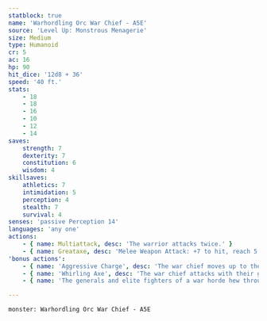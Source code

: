 ```yaml
---
statblock: true
name: 'Warhordling Orc War Chief - A5E'
source: 'Level Up: Monstrous Menagerie'
size: Medium
type: Humanoid
cr: 5
ac: 16
hp: 90
hit_dice: '12d8 + 36'
speed: '40 ft.'
stats:
    - 18
    - 18
    - 16
    - 10
    - 12
    - 14
saves:
    strength: 7
    dexterity: 7
    constitution: 6
    wisdom: 4
skillsaves:
    athletics: 7
    intimidation: 5
    perception: 4
    stealth: 7
    survival: 4
senses: 'passive Perception 14'
languages: 'any one'
actions:
    - { name: Multiattack, desc: 'The warrior attacks twice.' }
    - { name: Greataxe, desc: 'Melee Weapon Attack: +7 to hit, reach 5 ft., one target. Hit: 10 (1d12 + 4) slashing damage. If the warrior has moved this turn, this attack is made with advantage.' }
'bonus actions':
    - { name: 'Aggressive Charge', desc: 'The war chief moves up to their Speed towards an enemy they can see or hear.' }
    - { name: 'Whirling Axe', desc: 'The war chief attacks with their greataxe.' }
    - { name: 'The generals and elite fighters of a war horde hew through the front lines of battle with broad-bladed axes', desc: 'The statistics of a warhordling orc war chief can also be used to represent the leaders of a war horde composed of humans or other heritages.' }

---
```

```statblock
monster: Warhordling Orc War Chief - A5E
```
